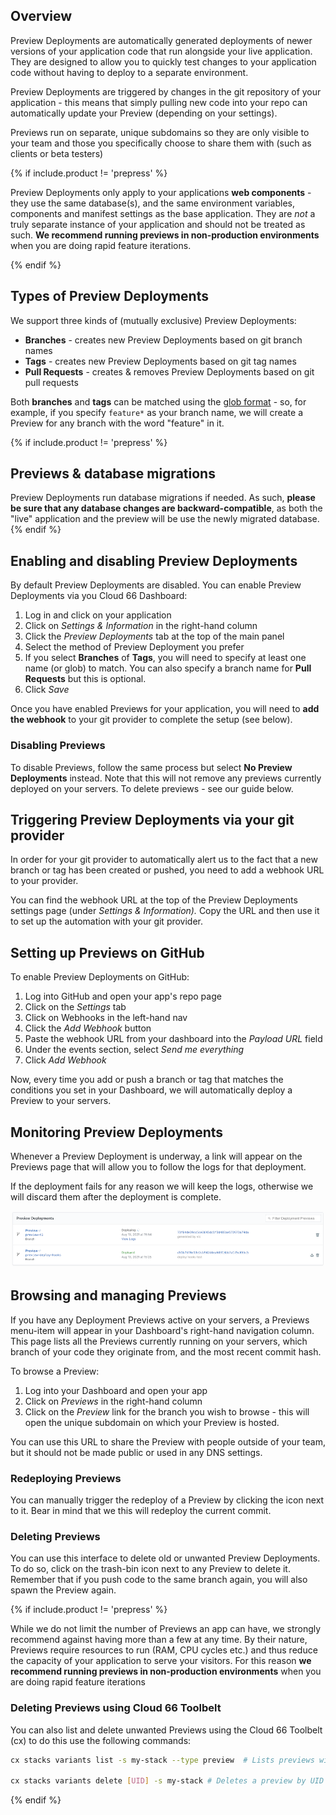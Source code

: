 ## Overview

Preview Deployments are automatically generated deployments of newer versions of your application code that run alongside your live application. They are designed to allow you to quickly test changes to your application code without having to deploy to a separate environment. 

Preview Deployments are triggered by changes in the git repository of your application - this means that simply pulling new code into your repo can automatically update your Preview (depending on your settings).

Previews run on separate, unique subdomains so they are only visible to your team and those you specifically choose to share them with (such as clients or beta testers)

{% if include.product != 'prepress' %}
<div class="notice"><p>Preview Deployments only apply to your applications <strong>web components</strong>  - they use the same database(s), and the same environment variables, components and manifest settings as the base application. They are <em>not</em> a truly separate instance of your application and should not be treated as such. <strong>We recommend running previews in non-production environments</strong> when you are doing rapid feature iterations.</p></div>
{% endif %} 

## Types of Preview Deployments

We support three kinds of (mutually exclusive) Preview Deployments:

- **Branches** - creates new Preview Deployments based on git branch names
- **Tags** - creates new Preview Deployments based on git tag names
- **Pull Requests** - creates & removes Preview Deployments based on git pull requests

Both **branches** and **tags** can be matched using the [glob format](https://en.wikipedia.org/wiki/Glob_(programming)) - so, for example, if you specify `feature*` as your branch name, we will create a Preview for any branch with the word "feature" in it.

{% if include.product != 'prepress' %}
## Previews & database migrations

Preview Deployments run database migrations if needed. As such, **please be sure that any database changes are backward-compatible**, as both the "live" application and the preview will be use the newly migrated database.
{% endif %}

## Enabling and disabling Preview Deployments

By default Preview Deployments are disabled. You can enable Preview Deployments via you Cloud 66 Dashboard:

1. Log in and click on your application
2. Click on *Settings & Information* in the right-hand column
3. Click the *Preview Deployments* tab at the top of the main panel
4. Select the method of Preview Deployment you prefer
5. If you select **Branches** of **Tags**, you will need to specify at least one name (or glob) to match. You can also specify a branch name for **Pull Requests** but this is optional. 
6. Click *Save*

Once you have enabled Previews for your application, you will need to **add the webhook** to your git provider to complete the setup (see below).

### Disabling Previews

To disable Previews, follow the same process but select **No Preview Deployments** instead. Note that this will not remove any previews currently deployed on your servers. To delete previews - see our guide below.

## Triggering Preview Deployments via your git provider

In order for your git provider to automatically alert us to the fact that a new branch or tag has been created or pushed, you need to add a webhook URL to your provider. 

You can find the webhook URL at the top of the Preview Deployments settings page (under *Settings & Information).* Copy the URL and then use it to set up the automation with your git provider. 

## Setting up Previews on GitHub

To enable Preview Deployments on GitHub:

1. Log into GitHub and open your app's repo page
2. Click on the *Settings* tab
3. Click on Webhooks in the left-hand nav
4. Click the *Add Webhook* button
5. Paste the webhook URL from your dashboard into the *Payload URL* field 
6. Under the events section, select *Send me everything*
7. Click *Add Webhook*

Now, every time you add or push a branch or tag that matches the conditions you set in your Dashboard, we will automatically deploy a Preview to your servers.

## Monitoring Preview Deployments

Whenever a Preview Deployment is underway, a link will appear on the Previews page that will allow you to follow the logs for that deployment. 

If the deployment fails for any reason we will keep the logs, otherwise we will discard them after the deployment is complete.

![Preview Deploymemnt logs interface](/assets/shared/preview-deploy-logs.png)

## Browsing and managing Previews

If you have any Deployment Previews active on your servers, a Previews menu-item will appear in your Dashboard's right-hand navigation column. This page lists all the Previews currently running on your servers, which branch of your code they originate from, and the most recent commit hash.

To browse a Preview:

1. Log into your Dashboard and open your app
2. Click on *Previews* in the right-hand column 
3. Click on the *Preview* link for the branch you wish to browse - this will open the unique subdomain on which your Preview is hosted. 

You can use this URL to share the Preview with people outside of your team, but it should not be made public or used in any DNS settings.

### Redeploying Previews

You can manually trigger the redeploy of a Preview by clicking the icon next to it. Bear in mind that we this will redeploy the current commit. 

### Deleting Previews

You can use this interface to delete old or unwanted Preview Deployments. To do so, click on the trash-bin icon next to any Preview to delete it. Remember that if you push code to the same branch again, you will also spawn the Preview again.

{% if include.product != 'prepress' %}
<div class="notice notice-warning"><p>While we do not limit the number of Previews an app can have, we strongly recommend against having more than a few at any time. By their nature, Previews require resources to run (RAM, CPU cycles etc.) and thus reduce the capacity of your application to serve your visitors. For this reason <strong>we recommend running previews in non-production environments</strong> when you are doing rapid feature iterations</p></div>


### Deleting Previews using Cloud 66 Toolbelt

You can also list and delete unwanted Previews using the Cloud 66 Toolbelt (cx) to do this use the following commands:

```bash
cx stacks variants list -s my-stack --type preview  # Lists previews with UIDs

cx stacks variants delete [UID] -s my-stack # Deletes a preview by UID
```
{% endif %}